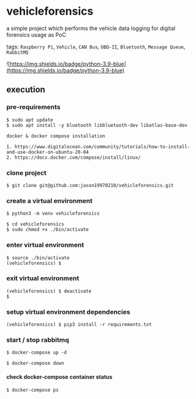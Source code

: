 # vehicleforensics
a simple project which performs the vehicle data logging for digital forensics usage as PoC

tags: `Raspberry Pi`, `Vehicle`, `CAN Bus`, `OBD-II`, `Bluetooth`, `Message Queue`, `RabbitMQ`  

![https://img.shields.io/badge/python-3.9-blue](https://img.shields.io/badge/python-3.9-blue)

## execution
### pre-requirements
```shell=
$ sudo apt update
$ sudo apt install -y bluetooth libbluetooth-dev libatlas-base-dev
```
```
docker & docker compose installation

1. https://www.digitalocean.com/community/tutorials/how-to-install-and-use-docker-on-ubuntu-20-04
2. https://docs.docker.com/compose/install/linux/
```

### clone project
```shell=
$ git clone git@github.com:jason19970210/vehicleforensics.git
```
### create a virtual environment
```shell=
$ python3 -m venv vehicleforensics

$ cd vehicleforensics
$ sudo chmod +x ./bin/activate
```
### enter virtual environment
```shell=
$ source ./bin/activate
(vehicleforensics) $
```
### exit virtual environment
```shell=
(vehicleforensics) $ deactivate
$ 
```

### setup virtual environment dependencies
```shell=
(vehicleforensics) $ pip3 install -r requirements.txt
```

### start / stop rabbitmq
```shell=
$ docker-compose up -d
```
```shell=
$ docker-compose down
```

#### check docker-compose container status
```shell=
$ docker-compose ps
```